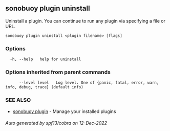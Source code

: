 ## sonobuoy plugin uninstall

Uninstall a plugin. You can continue to run any plugin via specifying a file or URL.

```
sonobuoy plugin uninstall <plugin filename> [flags]
```

### Options

```
  -h, --help   help for uninstall
```

### Options inherited from parent commands

```
      --level level   Log level. One of {panic, fatal, error, warn, info, debug, trace} (default info)
```

### SEE ALSO

* [sonobuoy plugin](sonobuoy_plugin.md)	 - Manage your installed plugins

###### Auto generated by spf13/cobra on 12-Dec-2022
